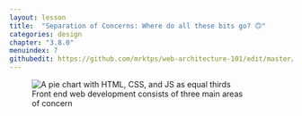 ```yaml
---
layout: lesson
title:  "Separation of Concerns: Where do all these bits go? 🙃"
categories: design
chapter: "3.8.0"
menuindex: 7
githubedit: https://github.com/mrktps/web-architecture-101/edit/master/_unit_3/separation-of-concerns.markdown
---
```


<figure>
  <img src="{{ site.baseurl }}/assets/images/misc/separation-of-concerns.png" alt="A pie chart with HTML, CSS, and JS as equal thirds" />
  <figcaption>Front end web development consists of three main areas of&nbsp;concern</figcaption>
</figure>

